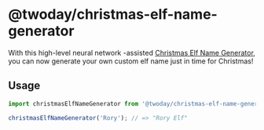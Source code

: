 # @twoday/christmas-elf-name-generator

With this high-level neural network -assisted [Christmas Elf Name Generator](https://twoday-as.github.io/twoday/christmas-elf-name-generator/), you can now generate your own custom elf name just in time for Christmas!

## Usage

```js
import christmasElfNameGenerator from '@twoday/christmas-elf-name-generator';

christmasElfNameGenerator('Rory'); // => "Rory Elf"
```
